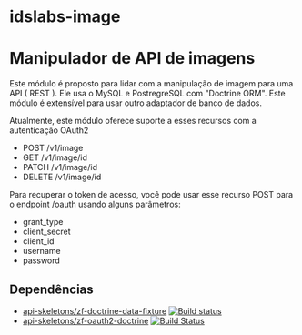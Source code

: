 idslabs-image
===============

# Manipulador de API de imagens

Este módulo é proposto para lidar com a manipulação de imagem para uma API ( REST ). Ele usa o MySQL e PostregreSQL com "Doctrine ORM". Este módulo é extensível para usar outro adaptador de banco de dados.

Atualmente, este módulo oferece suporte a esses recursos com a autenticação OAuth2

- POST  /v1/image
- GET   /v1/image/id
- PATCH /v1/image/id
- DELETE  /v1/image/id

Para recuperar o token de acesso, você pode usar esse recurso POST para o endpoint /oauth usando alguns parâmetros:

- grant_type
- client_secret
- client_id
- username
- password

Dependências
------------
- [api-skeletons/zf-doctrine-data-fixture](https://packagist.org/packages/api-skeletons/zf-doctrine-data-fixture) [![Build status](https://api.travis-ci.org/API-Skeletons/zf-doctrine-data-fixture.svg)](http://travis-ci.org/API-Skeletons/zf-doctrine-data-fixture)
- [api-skeletons/zf-oauth2-doctrine](https://packagist.org/packages/api-skeletons/zf-oauth2-doctrine) [![Build Status](https://travis-ci.org/API-Skeletons/zf-oauth2-doctrine.svg)](https://travis-ci.org/API-Skeletons/zf-oauth2-doctrine)
